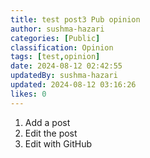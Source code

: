 ```yaml
---
title: test post3 Pub opinion
author: sushma-hazari
categories: [Public]
classification: Opinion
tags: [test,opinion]
date: 2024-08-12 02:42:55 
updatedBy: sushma-hazari
updated: 2024-08-12 03:16:26 
likes: 0
---
```


1. Add a post
2. Edit the post
3. Edit with GitHub
